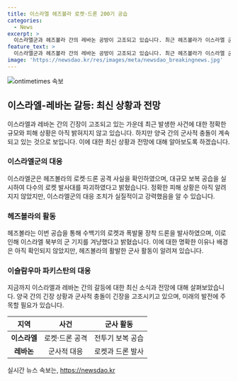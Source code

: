 ```yaml
---
title: 이스라엘 헤즈볼라 로켓·드론 200기 공습
categories:
  - News
excerpt: >
  이스라엘군과 헤즈볼라 간의 레바논 공방이 고조되고 있습니다. 최근 헤즈볼라가 이스라엘 군 기지를 향해 로켓과 드론 등 수 많은 무기를 발사했으며, 이에 이스라엘군은 대규모 보복 공습을 진행하여 로켓 발사대를 파괴했습니다. 헤즈볼라는 이들의 공격으로 많은 무기가 이스라엘의 방공망과 전투기에 요격되었고, 화재를 일으켰다고 밝혔으며, 양측에서 상대방에 대한 공격과 대응이 이어지고 있습니다.
feature_text: >
  이스라엘군과 헤즈볼라 간의 레바논 공방이 고조되고 있습니다. 최근 헤즈볼라가 이스라엘 군 기지를 향해 로켓과 드론 등 수 많은 무기를 발사했으며, 이에 이스라엘군은 대규모 보복 공습을 진행하여 로켓 발사대를 파괴했습니다. 헤즈볼라는 이들의 공격으로 많은 무기가 이스라엘의 방공망과 전투기에 요격되었고, 화재를 일으켰다고 밝혔으며, 양측에서 상대방에 대한 공격과 대응이 이어지고 있습니다.
image: 'https://newsdao.kr/res/images/meta/newsdao_breakingnews.jpg'
---
```


<p><img src="https://newsdao.kr/res/images/meta/newsdao_breakingnews.jpg" alt="ontimetimes 속보" /></p>

<h2 data-ke-size="size26">이스라엘-레바논 갈등: 최신 상황과 전망</h2>

<p data-ke-size="size16">이스라엘과 레바논 간의 긴장이 고조되고 있는 가운데 최근 발생한 사건에 대한 정확한 규모와 피해 상황은 아직 밝혀지지 않고 있습니다. 하지만 양국 간의 군사적 충돌이 계속되고 있는 것으로 보입니다. 이에 대한 최신 상황과 전망에 대해 알아보도록 하겠습니다.</p>

<h3 data-ke-size="size24">이스라엘군의 대응</h3>

<p data-ke-size="size16">이스라엘군은 헤즈볼라의 로켓·드론 공격 사실을 확인하였으며, 대규모 보복 공습을 실시하여 다수의 로켓 발사대를 파괴하였다고 밝혔습니다. 정확한 피해 상황은 아직 알려지지 않았지만, 이스라엘군의 대응 조치가 실질적이고 강력했음을 알 수 있습니다.</p>

<h3 data-ke-size="size24">헤즈볼라의 활동</h3>

<p data-ke-size="size16">헤즈볼라는 이번 공습을 통해 수백기의 로켓과 폭발물 장착 드론을 발사하였으며, 이로 인해 이스라엘 북부의 군 기지를 겨냥했다고 밝혔습니다. 이에 대한 명확한 이유나 배경은 아직 확인되지 않았지만, 헤즈볼라의 활발한 군사 활동이 알려져 있습니다.</p>

<h3 data-ke-size="size24">이슬람우마 파키스탄의 대응</h3>

<p data-ke-size="size16">지금까지 이스라엘과 레바논 간의 갈등에 대한 최신 소식과 전망에 대해 살펴보았습니다. 양국 간의 긴장 상황과 군사적 충돌이 긴장을 고조시키고 있으며, 미래의 발전에 주목할 필요가 있습니다.</p>

<table>
  <thead>
    <tr>
      <th style="text-align: center;">지역</th>
      <th style="text-align: center;">사건</th>
      <th style="text-align: center;">군사 활동</th>
    </tr>
  </thead>
  <tbody>
    <tr>
      <td style="text-align: center;"><b>이스라엘</b></td>
      <td style="text-align: center;">로켓·드론 공격</td>
      <td style="text-align: center;">전투기 보복 공습</td>
    </tr>
    <tr>
      <td style="text-align: center;"><b>레바논</b></td>
      <td style="text-align: center;">군사적 대응</td>
      <td style="text-align: center;">로켓과 드론 발사</td>
    </tr>
  </tbody>
</table>
실시간 뉴스 속보는, <a href="https://newsdao.kr" rel="dofollow">https://newsdao.kr</a>


